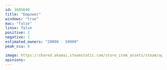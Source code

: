 ```yaml
---
id: 1605640
title: "Empower"
windows: "true"
mac: "false"
linux: false
positive: 2
negative: 1
estimated_owners: "20000 - 50000"
peak_ccu: 0

image: https://shared.akamai.steamstatic.com/store_item_assets/steam/apps/1605640/header.jpg?t=1637515666
opinions:
---
```

